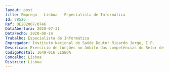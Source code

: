 ```yaml
--- 
layout: post
title: Emprego - Lisboa - Especialista de Informática
Id: 78526
Ref: OE202007/0746
DataAbertura: 2020-07-31
DataFecho: 2020-08-14
Trabalho: Especialista de Informática
Empregador: Instituto Nacional de Saúde Doutor Ricardo Jorge, I.P.
Descricao: Exercício de funções no âmbito das competências do Setor de Tecnologias e Sistemas de Informação.
CodigoPostal: 1649-016 LISBOA
Concelho: Lisboa
Distrito: Lisboa
--- 
```


